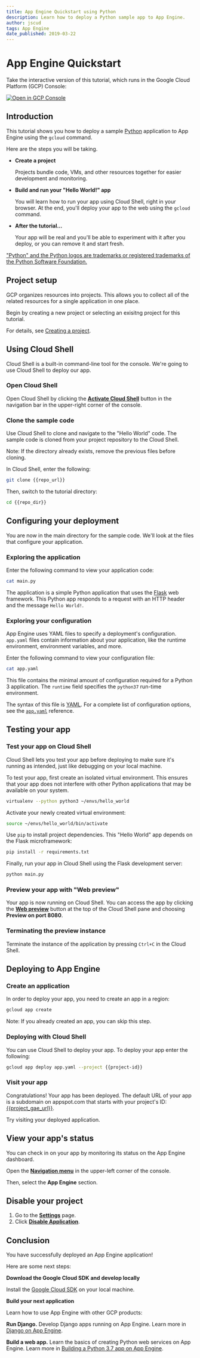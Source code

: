 ```yaml
---
title: App Engine Quickstart using Python
description: Learn how to deploy a Python sample app to App Engine.
author: jscud
tags: App Engine
date_published: 2019-03-22
---
```


# App Engine Quickstart

<walkthrough-tutorial-url url="https://cloud.google.com/appengine/docs/python/quickstart"></walkthrough-tutorial-url>
<!-- {% setvar repo_url "https://github.com/GoogleCloudPlatform/python-docs-samples" %} -->
<!-- {% setvar repo_dir "python-docs-samples/appengine/standard_python37/hello_world" %} -->

<!-- {% setvar project_gae_url "<your-project>.appspot.com" %} -->

<walkthrough-alt>
Take the interactive version of this tutorial, which runs in the Google Cloud Platform (GCP) Console:

[![Open in GCP Console](https://walkthroughs.googleusercontent.com/tutorial/resources/open-in-console-button.svg)](https://console.cloud.google.com/getting-started?walkthrough_tutorial_id=python_gae_quickstart)

</walkthrough-alt>

## Introduction

This tutorial shows you how to deploy a sample [Python](https://python.org/)
application to App Engine using the `gcloud` command.

Here are the steps you will be taking.

*   **Create a project**

    Projects bundle code, VMs, and other resources together for easier
    development and monitoring.

*   **Build and run your "Hello World!" app**

    You will learn how to run your app using Cloud Shell, right in your
    browser. At the end, you'll deploy your app to the web using the `gcloud`
    command.

*   **After the tutorial...**

    Your app will be real and you'll be able to experiment with it after you
    deploy, or you can remove it and start fresh.

["Python" and the Python logos are trademarks or registered trademarks of the
Python Software Foundation.](walkthrough://footnote)

## Project setup

GCP organizes resources into projects. This allows you to collect all of the related resources for a single
application in one place.

Begin by creating a new project or selecting an exisitng project for this tutorial.

<walkthrough-devshell-precreate></walkthrough-devshell-precreate>

<walkthrough-project-setup></walkthrough-project-setup>

For details, see
[Creating a project](https://cloud.google.com/resource-manager/docs/creating-managing-projects#creating_a_project).

## Using Cloud Shell

Cloud Shell is a built-in command-line tool for the console. We're going to use
Cloud Shell to deploy our app.

### Open Cloud Shell

Open Cloud Shell by clicking the <walkthrough-cloud-shell-icon></walkthrough-cloud-shell-icon>[**Activate Cloud Shell**][spotlight-open-devshell] button in the navigation bar in the upper-right corner of the console.

### Clone the sample code

Use Cloud Shell to clone and navigate to the "Hello World" code. The sample code
is cloned from your project repository to the Cloud Shell.

Note: If the directory already exists, remove the previous files before cloning.

In Cloud Shell, enter the following:

```bash
git clone {{repo_url}}
```

Then, switch to the tutorial directory:

```bash
cd {{repo_dir}}
```

## Configuring your deployment

You are now in the main directory for the sample code. We'll look at the files
that configure your application.

### Exploring the application

Enter the following command to view your application code:

```bash
cat main.py
```

The application is a simple Python application that uses the
[Flask](http://flask.pocoo.org/) web framework. This Python app responds to a
request with an HTTP header and the message `Hello World!`.

### Exploring your configuration

App Engine uses YAML files to specify a deployment's configuration.
`app.yaml` files contain information about your application, like the runtime
environment, environment variables, and more.

Enter the following command to view your configuration file:

```bash
cat app.yaml
```

This file contains the minimal amount of configuration required for a Python 3
application. The `runtime` field specifies the `python37` run-time environment.

The syntax of this file is [YAML](http://www.yaml.org). For a complete list of
configuration options, see the [`app.yaml`][app-yaml-ref] reference.

## Testing your app

### Test your app on Cloud Shell

Cloud Shell lets you test your app before deploying to make sure it's running as
intended, just like debugging on your local machine.

To test your app, first create an isolated virtual environment. This ensures
that your app does not interfere with other Python applications that may be
available on your system.

```bash
virtualenv --python python3 ~/envs/hello_world
```

Activate your newly created virtual environment:

```bash
source ~/envs/hello_world/bin/activate
```

Use `pip` to install project dependencies. This "Hello World" app depends on the
Flask microframework:

```bash
pip install -r requirements.txt
```

Finally, run your app in Cloud Shell using the Flask development server:

```bash
python main.py
```

### Preview your app with "Web preview"

Your app is now running on Cloud Shell. You can access the app by clicking the 
[**Web preview**][spotlight-web-preview]
<walkthrough-web-preview-icon></walkthrough-web-preview-icon> button at the top of the Cloud Shell pane and choosing **Preview on port 8080**.

### Terminating the preview instance

Terminate the instance of the application by pressing `Ctrl+C` in the Cloud
Shell.

## Deploying to App Engine

### Create an application

In order to deploy your app, you need to create an app in a region:

```bash
gcloud app create
```

Note: If you already created an app, you can skip this step.

### Deploying with Cloud Shell

You can use Cloud Shell to deploy your app. To deploy your app enter the following:

```bash
gcloud app deploy app.yaml --project {{project-id}}
```

### Visit your app

Congratulations! Your app has been deployed.
The default URL of your app is a subdomain on appspot.com that starts with your project's ID:
[{{project_gae_url}}](http://{{project_gae_url}}).

Try visiting your deployed application.

## View your app's status

You can check in on your app by monitoring its status on the App Engine
dashboard.

Open the [**Navigation menu**][spotlight-console-menu] in the upper-left corner of the console.

Then, select the **App Engine** section.

<walkthrough-menu-navigation sectionId="APPENGINE_SECTION"></walkthrough-menu-navigation>

## Disable your project

1.  Go to the [**Settings**][spotlight-gae-settings] page.
1.  Click [**Disable Application**][spotlight-disable-app].

## Conclusion

<walkthrough-conclusion-trophy></walkthrough-conclusion-trophy>

You have successfully deployed an App Engine application!

Here are some next steps:

**Download the Google Cloud SDK and develop locally**

Install the [Google Cloud SDK][cloud-sdk-installer] on your local machine.

**Build your next application**

Learn how to use App Engine with other GCP products:

<walkthrough-tutorial-card url="https://cloud.google.com/python/django/appengine"
  icon="APPENGINE_SECTION" label="django">
  **Run Django.**
  Develop Django apps running on App Engine.
</walkthrough-tutorial-card><walkthrough-alt>Learn more in [Django on App Engine](https://cloud.google.com/python/django/appengine).</walkthrough-alt>

<walkthrough-tutorial-card url="https://cloud.google.com/appengine/docs/standard/python3/building-app/"
  icon="APPENGINE_SECTION" label="building-app">
  **Build a web app.**
  Learn the basics of creating Python web services on App Engine.
</walkthrough-tutorial-card><walkthrough-alt>Learn more in [Building a Python 3.7 app on App Engine](https://cloud.google.com/appengine/docs/standard/python3/building-app/).</walkthrough-alt>

[app-yaml-ref]: https://cloud.google.com/appengine/docs/standard/python3/config/appref
[cloud-sdk-installer]: https://cloud.google.com/sdk/downloads#interactive
[spotlight-console-menu]: walkthrough://spotlight-pointer?spotlightId=console-nav-menu
[spotlight-open-devshell]: walkthrough://spotlight-pointer?spotlightId=devshell-activate-button
[spotlight-web-preview]: walkthrough://spotlight-pointer?spotlightId=devshell-web-preview-button
[spotlight-gae-settings]: walkthrough://spotlight-pointer?cssSelector=#cfctest-section-nav-item-settings
[spotlight-disable-app]: walkthrough://spotlight-pointer?cssSelector=#p6ntest-show-disable-app-modal-button
